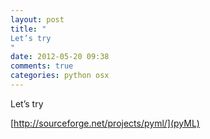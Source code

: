 ```yaml
---
layout: post
title: "
Let’s try 
"
date: 2012-05-20 09:38
comments: true
categories: python osx
---
```


Let’s try 

[http://sourceforge.net/projects/pyml/](pyML)

